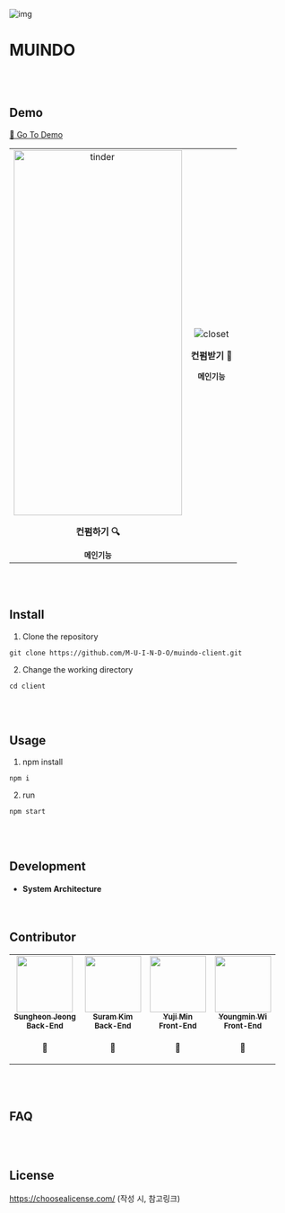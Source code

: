 
![img](https://cdn.discordapp.com/attachments/841879813371592717/858759305489285120/4.jpg)

# MUINDO

<!-- [(Back to top)](#title-contents) -->

<!-- 1. Describe your project in brief (필수) -->

<br />
<br />


## Demo

<!-- [(Back to top)](#Demo-contents) -->

<!-- 2. Add a demo for your project(**URL/video/gif/screenshots** ) (필수) -->

[🚀 Go To Demo](https://muindo.azurewebsites.net/)

<table>
  <tr>
    <td align="center"><img src="https://user-images.githubusercontent.com/50790145/123632006-6185ab00-d852-11eb-93d7-f753d2cea6c5.gif" alt="tinder" width='300' height='650' /><p><b>컨펌하기 🔍</b></p><sub><b>메인기능</b></sub></td>
     <td align="center"> <img src="https://ifh.cc/g/dZmcND.gif" alt="closet" /><p><b>컨펌받기 👗</b></p><sub><b>메인기능</b></sub></td>
  </tr>
</table>


<br />
<br />



## Install

<!-- 3. write a instructions to installation (필수) -->
<!-- [(Back to top)](#installation-contents) -->

1. Clone the repository

```
git clone https://github.com/M-U-I-N-D-O/muindo-client.git
```

2. Change the working directory

```
cd client
```

<br />
<br />


## Usage

<!-- 4. This is used to give the user info on how to use the project after installation. This could be added in the Installation section also. (필수) -->

<!-- [(Back to top)](#usage-contents) -->

1.  npm install

```
npm i
```

2.  run

```
npm start
```

<br />
<br />


## Development

<!-- (4.5). 필수 맞죠 ?? 시스템 구성도 같은 것 (필수) -->
<!-- [(Back to top)](#Development-contents) -->

+ <h4><b>System Architecture</b></h4>

<img src="https://media.discordapp.net/attachments/841879813371592717/858779849916547072/muindo_.png" alt style="zoom:80%;" />





<!-- This is the place where you give instructions to developers on how to modify the code.
You could give **instructions in depth** of **how the code works** and how everything is put together. -->

<!-- ** 코드 작동 방식 **과 모든 요소가 결합되는 방식에 대한 ** 심층적 인 지침 **을 제공 할 수 있습니다 -->

<!-- You could also give specific instructions to how they can setup their development environment. -->

<!-- 또한 개발 환경을 설정하는 방법에 대한 구체적인 지침을 제공 할 수도 있습니다. -->

<!-- Ideally, you should keep the README simple. If you need to add more complex explanations, use a wiki. Check out [this wiki](https://github.com/navendu-pottekkat/nsfw-filter/wiki) for inspiration. -->

<!-- 이상적으로는 README를 간단하게 유지해야합니다. 더 복잡한 설명을 추가해야하는 경우 위키를 사용하십시오. -->


<br />
<br />

## Contributor

<!-- 5. 공동 작업자 / 팀 구성원 (깃헙 프로필 테이블 형식 좋을 듯) (필수) -->

<!-- [(Back to top)](#Contributor-contents) -->

<table>
  <tr>
    <td align="center"><a href="https://github.com/Heon4856"><img src="https://avatars.githubusercontent.com/u/13060192?v=4?s=100" width="100px;" alt=""/><br /><sub><b>Sungheon Jeong
</b></sub></a><br /><sub><b>Back-End</b></sub><br /><sub><h3>🦥</h3></sub></td>
     <td align="center"><a href="https://github.com/su-ram"><img src="https://avatars.githubusercontent.com/u/20367043?v=4?s=100" width="100px;" alt=""/><br /><sub><b>Suram Kim</b></sub></a><br /><sub><b>Back-End</b></sub><br /><sub><h3>🦌</h3></sub></td>
    <td align="center"><a href="https://github.com/nvrtmd"><img src="https://avatars.githubusercontent.com/u/67324487?v=4?s=100" width="100px;" alt=""/><br /><sub><b>Yuji Min</b></sub></a><br /><sub><b>Front-End</b></sub><br /><sub><h3>🐥</h3></sub></td>
      <td align="center"><a href="https://github.com/youngminss"><img src="https://avatars.githubusercontent.com/u/50790145?v=4?s=100" width="100px;" alt=""/><br /><sub><b>Youngmin Wi</b></sub></a><br /><sub><b>Front-End</b></sub><br /><sub><h3>🦍</h3></sub></td>
  </tr>
</table>


<br />
<br />


## FAQ

<!-- 6. 개인적으로는 (필수), 사전에 골치아플만한 질문 제한 용도 -->

<!-- [(Back to top)](#FAQ-contents) -->


<br />
<br />



## License

<!-- 7. 라이선스 (간지..해보고 싶음 MIT..) (반필수 ?)  -->
<!-- [(Back to top)](#License-contents) -->

https://choosealicense.com/ (작성 시, 참고링크)





